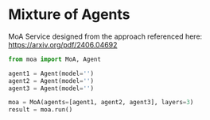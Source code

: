# Mixture of Agents

MoA Service designed from the approach referenced here: https://arxiv.org/pdf/2406.04692




```python
from moa import MoA, Agent

agent1 = Agent(model='')
agent2 = Agent(model='')
agent3 = Agent(model='')

moa = MoA(agents=[agent1, agent2, agent3], layers=3)
result = moa.run()

```
